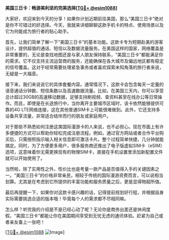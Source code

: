 **美国三日卡：畅游美利坚的完美选择[[TG💪+ @esim1088](https://t.me/s/esim1088)]**

大家好，欢迎来到今天的分享！如果你计划近期前往美国，那么“美国三日卡”绝对是你不可错过的好选择。今天，我就来详细聊聊这款手机卡的特点、使用场景以及它为何能成为旅行者的贴心助手。

首先，让我们简单了解一下“美国三日卡”的基本功能。这款卡专为短期赴美的游客设计，提供超值的通话、短信以及数据流量服务。在美国这样的国家，网络覆盖是非常重要的，无论是查找地图还是与家人朋友保持联系，“美国三日卡”都能满足你的需求。它不仅支持主流运营商的服务，还能确保在各大城市及偏远地区都有稳定的信号覆盖。这对于经常需要处理紧急事务或者喜欢探索未知角落的旅行者来说，无疑是一大福音。

接下来，我们来说说它的具体套餐内容。通常情况下，这款卡会包含每天一定量的语音通话分钟数、短信条数以及高速数据流量。比如，在美国三天内，你可以享受总计超过30GB的高速移动数据，足够支持刷视频、查资料甚至在线办公等日常操作。而且，即使是在长途旅行中，当你离开主要城市区域时，该卡依然能够提供可靠的4G LTE网络连接，这在其他普通SIM卡上可能很难做到。此外，它还支持多设备共享流量，非常适合结伴而行的朋友或家庭用户。

对于那些不熟悉如何注册这类国际漫游卡的人来说，也不必担心。现在市面上有许多便捷的方式可以帮助你轻松完成注册流程。例如，通过官方网站或者合作平台购买后，只需按照指示输入相关信息即可激活卡片。整个过程简单快捷，几分钟就能搞定。同时，为了方便更多用户，很多服务商还推出了电子版虚拟SIM卡（eSIM）选项，这意味着你无需更换现有的物理SIM卡，直接在手机设置里添加新配置文件就可以开始使用了。

当然啦，除了实用性之外，性价比也是考量一款产品是否值得入手的关键因素之一。“美国三日卡”的价格非常亲民，相较于传统的国际漫游资费而言，可以说相当划算。尤其是在考虑到它所提供的丰富功能和服务质量之后，更是显得物超所值。

最后再提醒一下，如果你对这款卡感兴趣的话，记得提前规划好行程，并根据自身实际需要挑选合适的版本哦！毕竟每个人的需求都不尽相同嘛。

怎么样？听完我的介绍是不是已经心动了呢？无论你是商务出差还是休闲度假，“美国三日卡”都能让你在美国期间享受到无忧无虑的通讯体验。赶紧为自己或者亲友备上一张吧！

[[TG💪+ @esim1088](https://t.me/s/esim1088) ![Image](https://i.postimg.cc/4NQfJmqS/Snipaste-2025-05-13-00-14-12.png)]